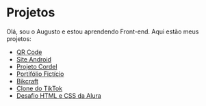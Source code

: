 # Projetos
 
Olá, sou o Augusto e estou aprendendo Front-end. Aqui estão meus projetos:

<ul>
    <li><a target="_blank" href="https://augustooliveira0.github.io/projetos/qr-code-component-main/index.html" target="_blank">QR Code</a></li>
    <li><a target="_blank" href="https://augustooliveira0.github.io/projetos/site-android/index.html" target="_blank">Site Android</a></li>
    <li><a target="_blank" href="https://augustooliveira0.github.io/projetos/projeto-cordel/index.html">Projeto Cordel</a></li>
    <li><a href="https://augustooliveira0.github.io/projetos/portfolio-ficticio\index.html">Portifólio Fictício</a></li>
    <li><a href="https://augustooliveira0.github.io/projetos/Bikcraft\index.html">Bikcraft</a></li>
    <li><a href="https://tiktok---jornada-1b273.web.app/">Clone do TikTok</a></li>
    <li><a href="https://augustooliveira0.github.io/projetos/7daysOfCode-HTML-CSS\index.html">Desafio HTML e CSS da Alura</a></li>
</ul>
